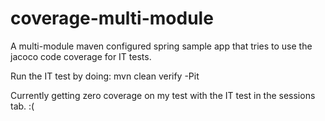 coverage-multi-module
=====================

A multi-module maven configured spring sample app that tries to use the jacoco code coverage for IT tests. 

Run the IT test by doing:
  mvn clean verify -Pit
  
Currently getting zero coverage on my test with the IT test in the sessions tab.  :( 
